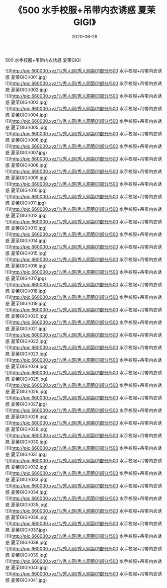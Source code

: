 ﻿---
layout: post
title:  《500 水手校服+吊带内衣诱惑 夏茉GIGI》
date:   2020-06-28
img: http://pic.660000.xyz/1:/秀人网/秀人网第01部分/500 水手校服+吊带内衣诱惑 夏茉GIGI/000.jpg
categories: [美女, 清纯, 唯美]
---

500 水手校服+吊带内衣诱惑 夏茉GIGI

  ![](http://pic.660000.xyz/1:/秀人网/秀人网第01部分/500 水手校服+吊带内衣诱惑 夏茉GIGI/001.jpg) <br> ![](http://pic.660000.xyz/1:/秀人网/秀人网第01部分/500 水手校服+吊带内衣诱惑 夏茉GIGI/002.jpg) <br> ![](http://pic.660000.xyz/1:/秀人网/秀人网第01部分/500 水手校服+吊带内衣诱惑 夏茉GIGI/003.jpg) <br> ![](http://pic.660000.xyz/1:/秀人网/秀人网第01部分/500 水手校服+吊带内衣诱惑 夏茉GIGI/004.jpg) <br> ![](http://pic.660000.xyz/1:/秀人网/秀人网第01部分/500 水手校服+吊带内衣诱惑 夏茉GIGI/005.jpg) <br> ![](http://pic.660000.xyz/1:/秀人网/秀人网第01部分/500 水手校服+吊带内衣诱惑 夏茉GIGI/006.jpg) <br> ![](http://pic.660000.xyz/1:/秀人网/秀人网第01部分/500 水手校服+吊带内衣诱惑 夏茉GIGI/007.jpg) <br> ![](http://pic.660000.xyz/1:/秀人网/秀人网第01部分/500 水手校服+吊带内衣诱惑 夏茉GIGI/008.jpg) <br> ![](http://pic.660000.xyz/1:/秀人网/秀人网第01部分/500 水手校服+吊带内衣诱惑 夏茉GIGI/009.jpg) <br> ![](http://pic.660000.xyz/1:/秀人网/秀人网第01部分/500 水手校服+吊带内衣诱惑 夏茉GIGI/010.jpg) <br> ![](http://pic.660000.xyz/1:/秀人网/秀人网第01部分/500 水手校服+吊带内衣诱惑 夏茉GIGI/011.jpg) <br> ![](http://pic.660000.xyz/1:/秀人网/秀人网第01部分/500 水手校服+吊带内衣诱惑 夏茉GIGI/012.jpg) <br> ![](http://pic.660000.xyz/1:/秀人网/秀人网第01部分/500 水手校服+吊带内衣诱惑 夏茉GIGI/013.jpg) <br> ![](http://pic.660000.xyz/1:/秀人网/秀人网第01部分/500 水手校服+吊带内衣诱惑 夏茉GIGI/014.jpg) <br> ![](http://pic.660000.xyz/1:/秀人网/秀人网第01部分/500 水手校服+吊带内衣诱惑 夏茉GIGI/015.jpg) <br> ![](http://pic.660000.xyz/1:/秀人网/秀人网第01部分/500 水手校服+吊带内衣诱惑 夏茉GIGI/016.jpg) <br> ![](http://pic.660000.xyz/1:/秀人网/秀人网第01部分/500 水手校服+吊带内衣诱惑 夏茉GIGI/017.jpg) <br> ![](http://pic.660000.xyz/1:/秀人网/秀人网第01部分/500 水手校服+吊带内衣诱惑 夏茉GIGI/018.jpg) <br> ![](http://pic.660000.xyz/1:/秀人网/秀人网第01部分/500 水手校服+吊带内衣诱惑 夏茉GIGI/019.jpg) <br> ![](http://pic.660000.xyz/1:/秀人网/秀人网第01部分/500 水手校服+吊带内衣诱惑 夏茉GIGI/020.jpg) <br> ![](http://pic.660000.xyz/1:/秀人网/秀人网第01部分/500 水手校服+吊带内衣诱惑 夏茉GIGI/021.jpg) <br> ![](http://pic.660000.xyz/1:/秀人网/秀人网第01部分/500 水手校服+吊带内衣诱惑 夏茉GIGI/022.jpg) <br> ![](http://pic.660000.xyz/1:/秀人网/秀人网第01部分/500 水手校服+吊带内衣诱惑 夏茉GIGI/023.jpg) <br> ![](http://pic.660000.xyz/1:/秀人网/秀人网第01部分/500 水手校服+吊带内衣诱惑 夏茉GIGI/024.jpg) <br> ![](http://pic.660000.xyz/1:/秀人网/秀人网第01部分/500 水手校服+吊带内衣诱惑 夏茉GIGI/025.jpg) <br> ![](http://pic.660000.xyz/1:/秀人网/秀人网第01部分/500 水手校服+吊带内衣诱惑 夏茉GIGI/026.jpg) <br> ![](http://pic.660000.xyz/1:/秀人网/秀人网第01部分/500 水手校服+吊带内衣诱惑 夏茉GIGI/027.jpg) <br> ![](http://pic.660000.xyz/1:/秀人网/秀人网第01部分/500 水手校服+吊带内衣诱惑 夏茉GIGI/028.jpg) <br> ![](http://pic.660000.xyz/1:/秀人网/秀人网第01部分/500 水手校服+吊带内衣诱惑 夏茉GIGI/029.jpg) <br> ![](http://pic.660000.xyz/1:/秀人网/秀人网第01部分/500 水手校服+吊带内衣诱惑 夏茉GIGI/030.jpg) <br> ![](http://pic.660000.xyz/1:/秀人网/秀人网第01部分/500 水手校服+吊带内衣诱惑 夏茉GIGI/031.jpg) <br> ![](http://pic.660000.xyz/1:/秀人网/秀人网第01部分/500 水手校服+吊带内衣诱惑 夏茉GIGI/032.jpg) <br> ![](http://pic.660000.xyz/1:/秀人网/秀人网第01部分/500 水手校服+吊带内衣诱惑 夏茉GIGI/033.jpg) <br> ![](http://pic.660000.xyz/1:/秀人网/秀人网第01部分/500 水手校服+吊带内衣诱惑 夏茉GIGI/034.jpg) <br> ![](http://pic.660000.xyz/1:/秀人网/秀人网第01部分/500 水手校服+吊带内衣诱惑 夏茉GIGI/035.jpg) <br> ![](http://pic.660000.xyz/1:/秀人网/秀人网第01部分/500 水手校服+吊带内衣诱惑 夏茉GIGI/036.jpg) <br> ![](http://pic.660000.xyz/1:/秀人网/秀人网第01部分/500 水手校服+吊带内衣诱惑 夏茉GIGI/037.jpg) <br> ![](http://pic.660000.xyz/1:/秀人网/秀人网第01部分/500 水手校服+吊带内衣诱惑 夏茉GIGI/038.jpg) <br> ![](http://pic.660000.xyz/1:/秀人网/秀人网第01部分/500 水手校服+吊带内衣诱惑 夏茉GIGI/039.jpg) <br> ![](http://pic.660000.xyz/1:/秀人网/秀人网第01部分/500 水手校服+吊带内衣诱惑 夏茉GIGI/040.jpg) <br> ![](http://pic.660000.xyz/1:/秀人网/秀人网第01部分/500 水手校服+吊带内衣诱惑 夏茉GIGI/041.jpg) <br>